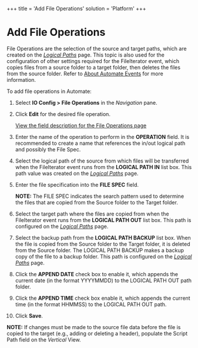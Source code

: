 +++
title = 'Add File Operations'
solution = 'Platform'
+++

# Add File Operations

File Operations are the selection of the source and target paths, which
are created on the *[Logical Paths](../Page_Desc/Logical_Paths)*
page. This topic is also used for the configuration of other settings
required for the FileIterator event, which copies files from a source
folder to a target folder, then deletes the files from the source
folder. Refer to [About Automate Events](About_Automate_Events) for
more information.

To add file operations in Automate:

1.  Select **IO Config \> File Operations** in the *Navigation* pane.

2.  Click **Edit** for the desired file operation.
    
    [View the field description for the File Operations
    page](../Page_Desc/File_Operations)

3.  Enter the name of the operation to perform in the **OPERATION**
    field. It is recommended to create a name that references the in/out
    logical path and possibly the File Spec.

4.  Select the logical path of the source from which files will be
    transferred when the FileIterator event runs from the **LOGICAL PATH
    IN** list box. This path value was created on the *[Logical
    Paths](../Page_Desc/Logical_Paths)* page.

5.  Enter the file specification into the **FILE SPEC** field.
    
    **NOTE:** The FILE SPEC indicates the search pattern used to
    determine the files that are copied from the Source folder to the
    Target folder.

6.  Select the target path where the files are copied from when the
    FileIterator event runs from the **LOGICAL PATH OUT** list box. This
    path is configured on the *[Logical
    Paths](../Page_Desc/Logical_Paths)* page.

7.  Select the backup path from the **LOGICAL PATH BACKUP** list box.
    When the file is copied from the Source folder to the Target folder,
    it is deleted from the Source folder. The LOGICAL PATH BACKUP makes
    a backup copy of the file to a backup folder. This path is
    configured on the *[Logical Paths](../Page_Desc/Logical_Paths)*
    page.

8.  Click the **APPEND DATE** check box to enable it, which appends the
    current date (in the format YYYYMMDD) to the LOGICAL PATH OUT path
    folder.

9.  Click the **APPEND TIME** check box enable it, which appends the
    current time (in the format HHMMSS) to the LOGICAL PATH OUT path.

10. Click **Save**.

**NOTE:** If changes must be made to the source file data before the
file is copied to the target (e.g., adding or deleting a header),
populate the Script Path field on the *Vertical* View.
